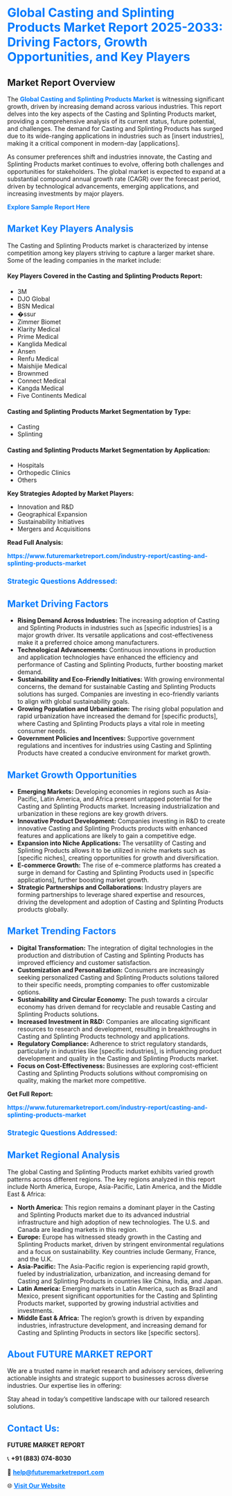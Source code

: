 <h1 style="color: #007BFF;">Global Casting and Splinting Products Market Report 2025-2033: Driving Factors, Growth Opportunities, and Key Players</h1>

<section id="overview">
<h2>Market Report Overview</h2>
<p>The <a href="https://www.futuremarketreport.com/industry-report/casting-and-splinting-products-market" style="color: #007BFF; text-decoration: none;"><strong>Global Casting and Splinting Products Market</strong></a> is witnessing significant growth, driven by increasing demand across various industries. This report delves into the key aspects of the Casting and Splinting Products market, providing a comprehensive analysis of its current status, future potential, and challenges. The demand for Casting and Splinting Products has surged due to its wide-ranging applications in industries such as [insert industries], making it a critical component in modern-day [applications].</p>
<p>As consumer preferences shift and industries innovate, the Casting and Splinting Products market continues to evolve, offering both challenges and opportunities for stakeholders. The global market is expected to expand at a substantial compound annual growth rate (CAGR) over the forecast period, driven by technological advancements, emerging applications, and increasing investments by major players.</p>
</section>

<section id="overview">
<p><a href="https://www.futuremarketreport.com/request-sample/reportId=26592" style="color: #007BFF; text-decoration: none;"><strong>Explore Sample Report Here</strong></a></p>
</section>

<section id="key-players">
<h2 style="color: #007BFF;">Market Key Players Analysis</h2>
<p>The Casting and Splinting Products market is characterized by intense competition among key players striving to capture a larger market share. Some of the leading companies in the market include:</p>
<h4>Key Players Covered in the Casting and Splinting Products Report:</h4>
<ul><li>3M</li><li>DJO Global</li><li>BSN Medical</li><li>�ssur</li><li>Zimmer Biomet</li><li>Klarity Medical</li><li>Prime Medical</li><li>Kanglida Medical</li><li>Ansen</li><li>Renfu Medical</li><li>Maishijie Medical</li><li>Brownmed</li><li>Connect Medical</li><li>Kangda Medical</li><li>Five Continents Medical</li></ul>
<h4>Casting and Splinting Products Market Segmentation by Type:</h4>
<ul><li>Casting</li><li>Splinting</li></ul>

<h4>Casting and Splinting Products Market Segmentation by Application:</h4>
<ul><li>Hospitals</li><li>Orthopedic Clinics</li><li>Others</li></ul>
<p><strong>Key Strategies Adopted by Market Players:</strong></p>
<ul>
<li>Innovation and R&D</li>
<li>Geographical Expansion</li>
<li>Sustainability Initiatives</li>
<li>Mergers and Acquisitions</li>
</ul>
</section>

<section>
<p><strong>Read Full Analysis: </strong></p><a href="https://www.futuremarketreport.com/industry-report/casting-and-splinting-products-market" style="color: #007BFF; text-decoration: none;"><strong>https://www.futuremarketreport.com/industry-report/casting-and-splinting-products-market</strong></a>
<h3 style="color: #007BFF;">Strategic Questions Addressed:</h3>
</section>

<section id="driving-factors">
<h2 style="color: #007BFF;">Market Driving Factors</h2>
<ul>
<li><strong>Rising Demand Across Industries:</strong> The increasing adoption of Casting and Splinting Products in industries such as [specific industries] is a major growth driver. Its versatile applications and cost-effectiveness make it a preferred choice among manufacturers.</li>
<li><strong>Technological Advancements:</strong> Continuous innovations in production and application technologies have enhanced the efficiency and performance of Casting and Splinting Products, further boosting market demand.</li>
<li><strong>Sustainability and Eco-Friendly Initiatives:</strong> With growing environmental concerns, the demand for sustainable Casting and Splinting Products solutions has surged. Companies are investing in eco-friendly variants to align with global sustainability goals.</li>
<li><strong>Growing Population and Urbanization:</strong> The rising global population and rapid urbanization have increased the demand for [specific products], where Casting and Splinting Products plays a vital role in meeting consumer needs.</li>
<li><strong>Government Policies and Incentives:</strong> Supportive government regulations and incentives for industries using Casting and Splinting Products have created a conducive environment for market growth.</li>
</ul>
</section>

<section id="growth-opportunities">
<h2 style="color: #007BFF;">Market Growth Opportunities</h2>
<ul>
<li><strong>Emerging Markets:</strong> Developing economies in regions such as Asia-Pacific, Latin America, and Africa present untapped potential for the Casting and Splinting Products market. Increasing industrialization and urbanization in these regions are key growth drivers.</li>
<li><strong>Innovative Product Development:</strong> Companies investing in R&D to create innovative Casting and Splinting Products products with enhanced features and applications are likely to gain a competitive edge.</li>
<li><strong>Expansion into Niche Applications:</strong> The versatility of Casting and Splinting Products allows it to be utilized in niche markets such as [specific niches], creating opportunities for growth and diversification.</li>
<li><strong>E-commerce Growth:</strong> The rise of e-commerce platforms has created a surge in demand for Casting and Splinting Products used in [specific applications], further boosting market growth.</li>
<li><strong>Strategic Partnerships and Collaborations:</strong> Industry players are forming partnerships to leverage shared expertise and resources, driving the development and adoption of Casting and Splinting Products products globally.</li>
</ul>
</section>

<section id="trending-factors">
<h2 style="color: #007BFF;">Market Trending Factors</h2>
<ul>
<li><strong>Digital Transformation:</strong> The integration of digital technologies in the production and distribution of Casting and Splinting Products has improved efficiency and customer satisfaction.</li>
<li><strong>Customization and Personalization:</strong> Consumers are increasingly seeking personalized Casting and Splinting Products solutions tailored to their specific needs, prompting companies to offer customizable options.</li>
<li><strong>Sustainability and Circular Economy:</strong> The push towards a circular economy has driven demand for recyclable and reusable Casting and Splinting Products solutions.</li>
<li><strong>Increased Investment in R&D:</strong> Companies are allocating significant resources to research and development, resulting in breakthroughs in Casting and Splinting Products technology and applications.</li>
<li><strong>Regulatory Compliance:</strong> Adherence to strict regulatory standards, particularly in industries like [specific industries], is influencing product development and quality in the Casting and Splinting Products market.</li>
<li><strong>Focus on Cost-Effectiveness:</strong> Businesses are exploring cost-efficient Casting and Splinting Products solutions without compromising on quality, making the market more competitive.</li>
</ul>
</section>

<section>
<p><strong>Get Full Report: </strong></p><a href="https://www.futuremarketreport.com/industry-report/casting-and-splinting-products-market" style="color: #007BFF; text-decoration: none;"><strong>https://www.futuremarketreport.com/industry-report/casting-and-splinting-products-market</strong></a>
<h3 style="color: #007BFF;">Strategic Questions Addressed:</h3>
</section>


<section id="regional-analysis">
<h2 style="color: #007BFF;">Market Regional Analysis</h2>
<p>The global Casting and Splinting Products market exhibits varied growth patterns across different regions. The key regions analyzed in this report include North America, Europe, Asia-Pacific, Latin America, and the Middle East & Africa:</p>
<ul>
<li><strong>North America:</strong> This region remains a dominant player in the Casting and Splinting Products market due to its advanced industrial infrastructure and high adoption of new technologies. The U.S. and Canada are leading markets in this region.</li>
<li><strong>Europe:</strong> Europe has witnessed steady growth in the Casting and Splinting Products market, driven by stringent environmental regulations and a focus on sustainability. Key countries include Germany, France, and the U.K.</li>
<li><strong>Asia-Pacific:</strong> The Asia-Pacific region is experiencing rapid growth, fueled by industrialization, urbanization, and increasing demand for Casting and Splinting Products in countries like China, India, and Japan.</li>
<li><strong>Latin America:</strong> Emerging markets in Latin America, such as Brazil and Mexico, present significant opportunities for the Casting and Splinting Products market, supported by growing industrial activities and investments.</li>
<li><strong>Middle East & Africa:</strong> The region’s growth is driven by expanding industries, infrastructure development, and increasing demand for Casting and Splinting Products in sectors like [specific sectors].</li>
</ul>
</section>

<footer>
<h2 style="color: #007BFF;">About FUTURE MARKET REPORT</h2>
<p>We are a trusted name in market research and advisory services, delivering actionable insights and strategic support to businesses across diverse industries. Our expertise lies in offering:</p>

<p>Stay ahead in today’s competitive landscape with our tailored research solutions.</p>

<h2 style="color: #007BFF;">Contact Us:</h2>
<p><strong>FUTURE MARKET REPORT</strong></p>
<p>📞 <strong>+91 (883) 074-8030</strong></p>
<p>📧 <strong><a href="mailto:help@futuremarketreport.com" style="color: #007BFF;">help@futuremarketreport.com</a></strong></p>
<p>🌐 <strong><a href="https://www.futuremarketreport.com/" style="color: #007BFF;">Visit Our Website</a></strong></p>
</footer>